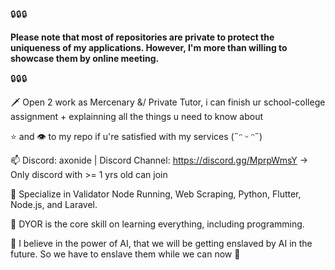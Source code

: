 🔒🔒🔒 

**Please note that most of repositories are private to protect the uniqueness of my applications. However, I'm more than willing to showcase them by online meeting.**

🔒🔒🔒

🗡️ Open 2 work as Mercenary &/ Private Tutor, i can finish ur school-college assignment + explainning all the things u need to know about

⭐ and 👁️ to my repo if u're satisfied with my services (˶ᵔ ᵕ ᵔ˶)

📫 Discord: axonide | Discord Channel: https://discord.gg/MprpWmsY -> Only discord with >= 1 yrs old can join

:pushpin: Specialize in Validator Node Running, Web Scraping, Python, Flutter, Node.js, and Laravel.

:pushpin: DYOR is the core skill on learning everything, including programming.

:pushpin: I believe in the power of AI, that we will be getting enslaved by AI in the future. So we have to enslave them while we can now :poop:

<!---
marviano/marviano is a ✨ special ✨ repository because its `README.md` (this file) appears on your GitHub profile.
You can click the Preview link to take a look at your changes.
--->
